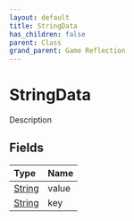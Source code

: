 ```yaml
---
layout: default
title: StringData
has_children: false
parent: Class
grand_parent: Game Reflection
---
```

# StringData
Description 

## Fields
| Type | Name |
|:-------------|:--------------|
| [String](/game-reflection/components/string.md) | value |
| [String](/game-reflection/components/string.md) | key |
